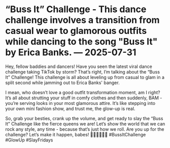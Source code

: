 # “Buss It” Challenge - This dance challenge involves a transition from casual wear to glamorous outfits while dancing to the song "Buss It" by Erica Banks. — 2025-07-31

Hey, fellow baddies and dancers! Have you seen the latest viral dance challenge taking TikTok by storm? That’s right, I’m talking about the “Buss It” Challenge! This challenge is all about leveling up from casual to glam in a split second while jamming out to Erica Banks' banger. 

I mean, who doesn’t love a good outfit transformation moment, am I right? It’s all about strutting your stuff in comfy clothes and then suddenly, BAM - you’re serving looks in your most glamorous attire. It’s like stepping into your own mini fashion show, and trust me, the glow-up is real.

So, grab your besties, crank up the volume, and get ready to slay the “Buss It” Challenge like the fierce queens we are! Let’s show the world that we can rock any style, any time - because that’s just how we roll. Are you up for the challenge? Let’s make it happen, babes! 💁🏽‍♀️💅🏾✨ #BussItChallenge #GlowUp #SlayFridays